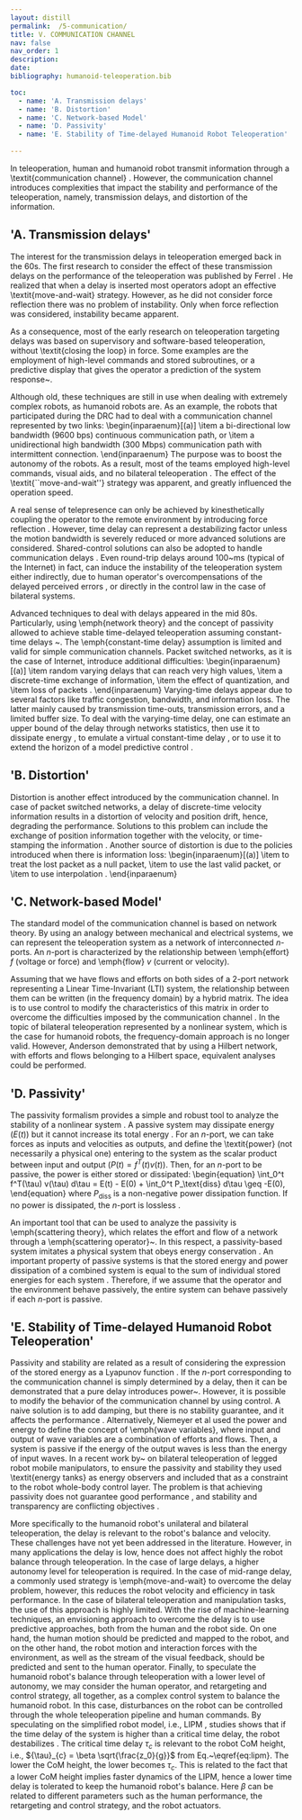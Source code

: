 ```yaml
---
layout: distill
permalink:  /5-communication/
title: V. COMMUNICATION CHANNEL
nav: false
nav_order: 1
description:
date:
bibliography: humanoid-teleoperation.bib

toc:
  - name: 'A. Transmission delays'
  - name: 'B. Distortion'
  - name: 'C. Network-based Model'
  - name: 'D. Passivity'
  - name: 'E. Stability of Time-delayed Humanoid Robot Teleoperation'
  
---
```


In teleoperation, human and humanoid robot transmit information through a \textit{communication channel} <d-cite key="Bemporad_CDC1998"></d-cite>.
However, the communication channel introduces complexities that impact the stability and performance of the teleoperation, namely, transmission delays, and distortion of the information.
		
## 'A. Transmission delays'

The interest for the transmission delays in teleoperation emerged back in the 60s.
The first research to consider the effect of these transmission delays on the performance of the teleoperation was published by Ferrel <d-cite key="Ferrel_THFE1965"></d-cite>. 
He realized that when a delay is inserted most operators adopt an effective \textit{move-and-wait} strategy.
However, as he did not consider force reflection there was no problem of instability.
Only when force reflection was considered, instability became apparent.
			
As a consequence, most of the early research on teleoperation targeting delays was based on
supervisory and software-based teleoperation, without	\textit{closing the loop} in force.
Some examples are the employment of high-level commands and stored subroutines,
or a predictive display that gives the operator a
prediction of the system response~<d-cite key="Bemporad_CDC1998"></d-cite>.
			
Although old, these techniques are still in use when dealing with extremely complex robots,
as humanoid robots are.
As an example, the robots that participated during the DRC
had to deal	with a communication channel represented by two links:
\begin{inparaenum}[(a)]
\item a bi-directional low bandwidth (9600 bps) continuous communication path, or
\item a unidirectional high bandwidth (300 Mbps) communication path with intermittent connection.
\end{inparaenum}
The purpose was to boost the autonomy of the robots.
As a result, most of the teams employed high-level commands, visual aids, and no bilateral
teleoperation <d-cite key="feng2015optimization"></d-cite>.
The effect of the \textit{``move-and-wait''}	strategy was apparent, and greatly influenced the operation speed.
			
A real sense of telepresence can only be achieved by	kinesthetically coupling the operator to the remote environment by
introducing force reflection <d-cite key="hokayem2006bilateral"></d-cite>.
However, time delay can represent a destabilizing factor unless the motion bandwidth is severely reduced
or more advanced solutions are considered.
Shared-control solutions can also be adopted to handle communication
delays <d-cite key="liu2013"></d-cite>.
Even round-trip delays around 100~ms (typical of the Internet) in fact, can induce the instability of the teleoperation system either indirectly, due to human operator's overcompensations of the delayed perceived errors <d-cite key="ferrell1965"></d-cite>, or directly in the control law in the case of bilateral systems.

Advanced techniques to deal with delays appeared in the mid 80s.
Particularly, using \emph{network theory} and the concept of passivity allowed to achieve stable
time-delayed teleoperation assuming constant-time delays <d-cite key="Anderson_IJRR1992"></d-cite>~<d-cite key="Niemeyer_JOE1991"></d-cite>.
The \emph{constant-time delay} assumption is limited and valid for simple communication channels.
Packet switched networks, as it is the case of Internet, introduce additional difficulties:
\begin{inparaenum}[(a)]
\item random varying delays that can reach very high values,
\item a discrete-time exchange of information,
\item the effect of quantization, and
\item loss of packets <d-cite key="hokayem2006bilateral"></d-cite>.
\end{inparaenum}
Varying-time delays appear due to several factors like traffic congestion, bandwidth, and information loss.
The latter mainly caused by transmission time-outs, transmission errors, and a limited buffer size.
To deal with the varying-time delay,
one can
estimate an upper bound of the delay
through networks statistics, then use it to dissipate energy <d-cite key="Lozano_Mechatronics2002"></d-cite>,
to emulate a virtual constant-time delay <d-cite key="Kosuge_ICRA1996"></d-cite>, or to use it to extend the horizon of a model predictive control <d-cite key="Bemporad_CDC1998"></d-cite>.

## 'B. Distortion'
			
Distortion is another effect introduced by the communication channel.
In case of packet switched networks, a delay of discrete-time velocity information results in a distortion of velocity and position drift, hence, degrading the performance.
Solutions to this problem can include the exchange of position information together with the velocity, or time-stamping the information <d-cite key="Chopra_ACC2003"></d-cite>.
Another source of distortion is due to the policies introduced when there is information loss:
\begin{inparaenum}[(a)]
\item to treat the lost packet as a null packet,
\item to use the last valid packet, or
\item to use interpolation <d-cite key="hokayem2006bilateral"></d-cite>.
\end{inparaenum}
			
## 'C. Network-based Model'

The standard model of the communication channel is based on network theory.
By using an analogy between mechanical and electrical systems, we can represent the teleoperation system as
a network of interconnected $n$-ports. 
An $n$-port is characterized by the relationship between \emph{effort} $f$ (voltage or force) and \emph{flow} $v$ (current or velocity).

Assuming that we have flows and efforts on both sides of a 2-port network representing a Linear Time-Invariant
(LTI) system, the relationship between them can be written (in the frequency domain) by a hybrid matrix.
The idea is to use control to modify the characteristics of this matrix in order to overcome the difficulties imposed by the communication channel <d-cite key="hokayem2006bilateral"></d-cite>.
In the topic of bilateral teleoperation represented by a nonlinear system, which is the case for humanoid robots, the frequency-domain approach is no longer valid.
However, Anderson <d-cite key="Anderson_IJRR1992"></d-cite> demonstrated that by using a Hilbert network, with efforts and flows
belonging to a Hilbert space, equivalent analyses could be performed.
			
## 'D. Passivity'

The passivity formalism provides a simple and robust tool to analyze the stability of a nonlinear system <d-cite key="Niemeyer_JOE1991"></d-cite>.
A passive system may dissipate energy ($E(t)$) but it cannot increase its total energy <d-cite key="Anderson_TAC1989"></d-cite>.
For an $n$-port, we can take forces as inputs and velocities as outputs, and define the \textit{power}
(not necessarily a physical one) entering to the system as the scalar product between input and output
($P(t) = f^T(t) v(t)$).
Then, for an $n$-port to be passive, the power is either stored or dissipated:
\begin{equation}
\int_0^t f^T(\tau) v(\tau) d\tau = E(t) - E(0) + \int_0^t P_\text{diss} d\tau
\geq -E(0),
\end{equation}
where $P_\text{diss}$ is a non-negative power dissipation function. If no power is dissipated, the $n$-port is lossless <d-cite key="Niemeyer_JOE1991"></d-cite>.



An important tool that can be used to analyze the passivity
is \emph{scattering theory}, which relates the effort and flow of a network through a  \emph{scattering operator}~<d-cite key="Anderson_TAC1989, hokayem2006bilateral"></d-cite>.
In this respect, a passivity-based system imitates a physical system that obeys energy conservation
<d-cite key="Niemeyer_JOE1991"></d-cite>.
An important property of passive systems is that the stored energy and power dissipation of a combined system is equal to the sum of individual stored energies for each system <d-cite key="Niemeyer_JOE1991"></d-cite>.
Therefore, if we assume that the operator and the environment behave passively, the entire system can behave passively if each $n$-port is passive.


			
## 'E. Stability of Time-delayed Humanoid Robot Teleoperation'

Passivity and stability are related as a result of considering the expression of the stored energy as a Lyapunov function <d-cite key="Niemeyer_JOE1991"></d-cite>.
If the $n$-port corresponding to the communication channel is simply determined by a delay, then it can be demonstrated that a pure delay introduces power~<d-cite key="Anderson_TAC1989"></d-cite>.
However, it is possible to modify the behavior of the communication channel by using control.
A naive solution is to add damping, but there is no stability guarantee, and it affects the performance <d-cite key="Niemeyer_JOE1991"></d-cite>.
Alternatively, Niemeyer et al <d-cite key="Niemeyer_JOE1991"></d-cite> used the power and energy to define the concept of \emph{wave variables}, where input and output of wave variables are a combination of efforts and flows.
Then, a system is passive if the energy of the output waves is less than the energy of input waves.
In a recent work by~<d-cite key="risiglione2021passivity"></d-cite> on bilateral teleoperation of legged robot mobile manipulators, to ensure the passivity and stability they used \textit{energy tanks} as energy observers and included that as a constraint to the robot whole-body control layer.
The problem is that achieving passivity does not guarantee good performance <d-cite key="Chopra_ACC2003"></d-cite>, and stability and transparency are conflicting objectives <d-cite key="hokayem2006bilateral"></d-cite>.

More specifically to the humanoid robot's unilateral and bilateral teleoperation, the delay is relevant to the robot's balance and velocity. These challenges have not yet been addressed in the literature. However, in many applications the delay is low, hence does not affect highly the robot balance through teleoperation. In the case of large delays, a higher autonomy level for teleoperation is required. In the case of mid-range delay, a commonly used strategy is \emph{move-and-wait} to overcome the delay problem, however, this reduces the robot velocity and efficiency in task performance. In the case of bilateral teleoperation and manipulation tasks, the use of this approach is highly limited.
With the rise of machine-learning techniques, an envisioning approach to overcome the delay is to use predictive approaches, both from the human and the robot side.
On one hand, the human motion should be predicted and mapped to the robot, and on the other hand, the robot motion and interaction forces with the environment, as well as the stream of the visual feedback, should be predicted and sent to the human operator. 
Finally, to speculate the humanoid robot's balance through teleoperation with a lower level of autonomy, we may consider the human operator, and retargeting and control strategy, all together, as a complex control system to balance the humanoid robot. In this case, disturbances on the robot can be controlled through the whole teleoperation pipeline and human commands.
By speculating on the simplified robot model, i.e., LIPM , studies shows that if the time delay of the system is higher than a critical time delay, the robot destabilizes <d-cite key="milton2009time"></d-cite>. The critical time delay ${\tau}_{c}$ is relevant to the robot CoM height, i.e., ${\tau}_{c} = \beta  \sqrt{\frac{z_0}{g}}$ from Eq.~\eqref{eq:lipm}. The lower the CoM height, the lower becomes ${\tau}_{c}$.
This is related to the fact that a lower CoM height implies faster dynamics of the LIPM, hence a lower time delay is tolerated to keep the humanoid robot's balance. Here $\beta$ can be related to different parameters such as the human performance, the retargeting and control strategy, and the robot actuators.
